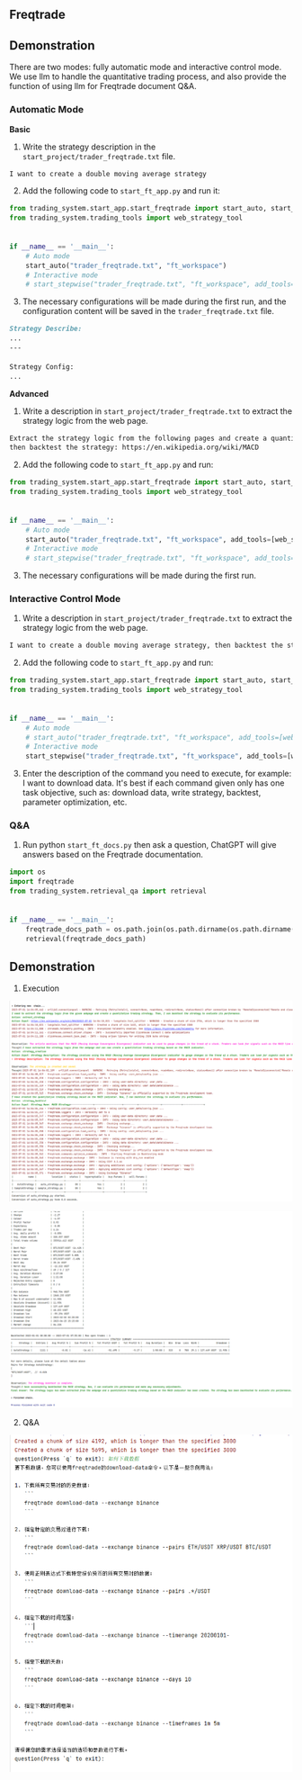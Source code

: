 ## Freqtrade

## Demonstration
There are two modes: fully automatic mode and interactive control mode. We use llm to handle the quantitative trading process, and also provide the function of using llm for Freqtrade document Q&A.

### Automatic Mode

**Basic**
1. Write the strategy description in the `start_project/trader_freqtrade.txt` file.
```markdown
I want to create a double moving average strategy
```
2. Add the following code to `start_ft_app.py` and run it:
```python
from trading_system.start_app.start_freqtrade import start_auto, start_stepwise
from trading_system.trading_tools import web_strategy_tool


if __name__ == '__main__':
    # Auto mode
    start_auto("trader_freqtrade.txt", "ft_workspace")
    # Interactive mode
    # start_stepwise("trader_freqtrade.txt", "ft_workspace", add_tools=[web_strategy_tool])
```
3. The necessary configurations will be made during the first run, and the configuration content will be saved in the `trader_freqtrade.txt` file.
```markdown
Strategy Describe:
...
---

Strategy Config:
...
```

**Advanced**
1. Write a description in `start_project/trader_freqtrade.txt` to extract the strategy logic from the web page.
```markdown
Extract the strategy logic from the following pages and create a quantitative trading strategy,
then backtest the strategy: https://en.wikipedia.org/wiki/MACD
```
2. Add the following code to `start_ft_app.py` and run:
```python
from trading_system.start_app.start_freqtrade import start_auto, start_stepwise
from trading_system.trading_tools import web_strategy_tool


if __name__ == '__main__':
    # Auto mode
    start_auto("trader_freqtrade.txt", "ft_workspace", add_tools=[web_strategy_tool])
    # Interactive mode
    # start_stepwise("trader_freqtrade.txt", "ft_workspace", add_tools=[web_strategy_tool])
```
3. The necessary configurations will be made during the first run.

### Interactive Control Mode
1. Write a description in `start_project/trader_freqtrade.txt` to extract the strategy logic from the web page.
```markdown
I want to create a double moving average strategy, then backtest the strategy
```
2. Add the following code to `start_ft_app.py` and run:
```python
from trading_system.start_app.start_freqtrade import start_auto, start_stepwise
from trading_system.trading_tools import web_strategy_tool


if __name__ == '__main__':
    # Auto mode
    # start_auto("trader_freqtrade.txt", "ft_workspace", add_tools=[web_strategy_tool])
    # Interactive mode
    start_stepwise("trader_freqtrade.txt", "ft_workspace", add_tools=[web_strategy_tool])
```
3. Enter the description of the command you need to execute, for example: I want to download data. It's best if each command given only has one task objective, such as: download data, write strategy, backtest, parameter optimization, etc.

### Q&A
1. Run python `start_ft_docs.py` then ask a question, ChatGPT will give answers based on the Freqtrade documentation.
```python
import os
import freqtrade
from trading_system.retrieval_qa import retrieval


if __name__ == '__main__':
    freqtrade_docs_path = os.path.join(os.path.dirname(os.path.dirname(freqtrade.__file__)), "docs")
    retrieval(freqtrade_docs_path)
```

## Demonstration

1. Execution

![](./pics/202307011610.png)

![](./pics/202307011611.png)

2. Q&A

![](./pics/202307081925.png)


